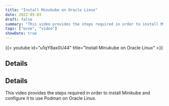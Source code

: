 ```yaml
---
title: "Install Minukube on Oracle Linux"
date: 2022-05-03
draft: false
summary: "This video provides the steps required in order to install Minikube and configure it to use Podman on Oracle Linux."
tags: ["ocne", "video"]
showDate: true
---
```


{{< youtube id="u1qY8ax0U44" title="Install Minukube on Oracle Linux" >}}

## Details

## Details

This video provides the steps required in order to install Minikube and configure it to use Podman on Oracle Linux.
